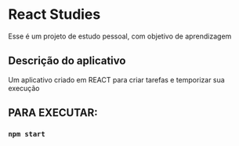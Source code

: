 # React Studies

Esse é um projeto de estudo pessoal, com objetivo de aprendizagem

## Descrição do aplicativo

Um aplicativo criado em REACT para criar tarefas e temporizar sua execução


## PARA EXECUTAR:
### `npm start`
